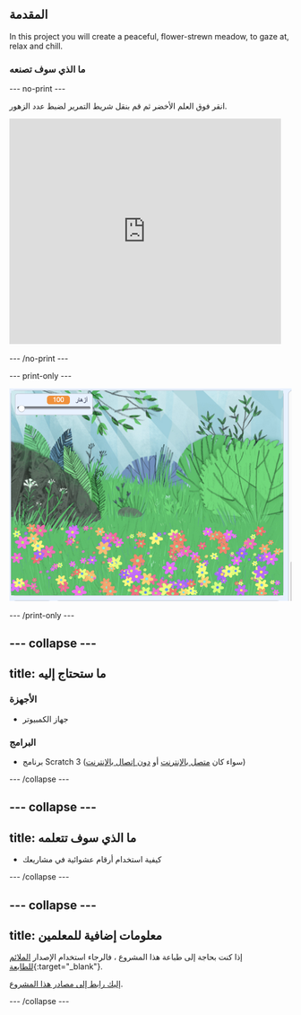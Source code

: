 ## المقدمة

In this project you will create a peaceful, flower-strewn meadow, to gaze at, relax and chill.

### ما الذي سوف تصنعه

--- no-print ---

انقر فوق العلم الأخضر ثم قم بنقل شريط التمرير لضبط عدد الزهور.

<div>
<iframe src="https://scratch.mit.edu/projects/392040712/embed" allowtransparency="true" width="485" height="402" frameborder="0" scrolling="no" allowfullscreen></iframe>
</div>

--- /no-print ---

--- print-only ---

![المشروع كامل](images/banner.png)

--- /print-only ---

--- collapse ---
---
title: ما ستحتاج إليه
---

### الأجهزة

- جهاز الكمبيوتر

### البرامج

+ برنامج Scratch 3 (سواء كان [متصل بالإنترنت](http://rpf.io/scratchon) أو [دون إتصال بالإنترنت](http://rpf.io/scratchoff))

--- /collapse ---

--- collapse ---
---
title: ما الذي سوف تتعلمه
---

- كيفية استخدام أرقام عشوائية في مشاريعك

--- /collapse ---

--- collapse ---
---
title: معلومات إضافية للمعلمين
---

إذا كنت بحاجة إلى طباعة هذا المشروع ، فالرجاء استخدام الإصدار [الملائم للطابعة](https://projects.raspberrypi.org/en/projects/mindful-meadow/print){:target="_blank"}.

[إليك رابط إلى مصادر هذا المشروع](http://rpf.io/p/en/mindful-meadow-get).

--- /collapse ---
